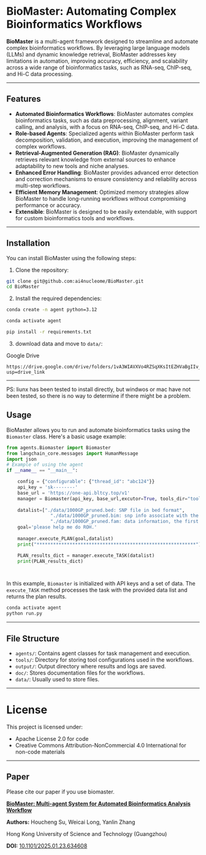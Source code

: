 # BioMaster: Automating Complex Bioinformatics Workflows

**BioMaster** is a multi-agent framework designed to streamline and automate complex bioinformatics workflows. By leveraging large language models (LLMs) and dynamic knowledge retrieval, BioMaster addresses key limitations in automation, improving accuracy, efficiency, and scalability across a wide range of bioinformatics tasks, such as RNA-seq, ChIP-seq, and Hi-C data processing.

---

## Features

- **Automated Bioinformatics Workflows**: BioMaster automates complex bioinformatics tasks, such as data preprocessing, alignment, variant calling, and analysis, with a focus on RNA-seq, ChIP-seq, and Hi-C data.
- **Role-based Agents**: Specialized agents within BioMaster perform task decomposition, validation, and execution, improving the management of complex workflows.
- **Retrieval-Augmented Generation (RAG)**: BioMaster dynamically retrieves relevant knowledge from external sources to enhance adaptability to new tools and niche analyses.
- **Enhanced Error Handling**: BioMaster provides advanced error detection and correction mechanisms to ensure consistency and reliability across multi-step workflows.
- **Efficient Memory Management**: Optimized memory strategies allow BioMaster to handle long-running workflows without compromising performance or accuracy.
- **Extensible**: BioMaster is designed to be easily extendable, with support for custom bioinformatics tools and workflows.

---

## Installation

You can install BioMaster using the following steps:

1. Clone the repository:
```sh
git clone git@github.com:ai4nucleome/BioMaster.git
cd BioMaster
```
2. Install the required dependencies:

```sh
conda create -n agent python=3.12

conda activate agent

pip install -r requirements.txt
```

3. download data and move to `data/`:

Google Drive

```
https://drive.google.com/drive/folders/1vA3WIAVXVo4RZSqXKsItEZHVaBgIIv_E?usp=drive_link
```

---

PS: liunx has been tested to install directly, but windwos or mac have not been tested, so there is no way to determine if there might be a problem.

## Usage

BioMaster allows you to run and automate bioinformatics tasks using the `Biomaster` class. Here's a basic usage example:

```python
from agents.Biomaster import Biomaster
from langchain_core.messages import HumanMessage
import json
# Example of using the agent
if __name__ == "__main__":

    config = {"configurable": {"thread_id": "abc124"}}
    api_key = 'sk--------'
    base_url = 'https://one-api.bltcy.top/v1'
    manager = Biomaster(api_key, base_url,excutor=True, tools_dir="tools",id='002')
  
    datalist=["./data/1000GP_pruned.bed: SNP file in bed format",
                "./data/1000GP_pruned.bim: snp info associate with the bed format",
                "./data/1000GP_pruned.fam: data information, the first col is population, the second is sample ID",]
    goal='please help me do ROH.'
  
    manager.execute_PLAN(goal,datalist)
    print("**********************************************************")

    PLAN_results_dict = manager.execute_TASK(datalist)
    print(PLAN_results_dict)




```

In this example, `Biomaster` is initialized with API keys and a set of data. The `execute_TASK` method processes the task with the provided data list and returns the plan results.

```sh
conda activate agent
python run.py
```

---

## File Structure

- `agents/`: Contains agent classes for task management and execution.
- `tools/`: Directory for storing tool configurations used in the workflows.
- `output/`: Output directory where results and logs are saved.
- `doc/`: Stores documentation files for the workflows.
- `data/`: Usually used to store files.

---

# License

This project is licensed under:

- Apache License 2.0 for code
- Creative Commons Attribution-NonCommercial 4.0 International for non-code materials

---

## Paper
Please cite our paper if you use biomaster.

[**BioMaster: Multi-agent System for Automated Bioinformatics Analysis Workflow**](https://www.biorxiv.org/content/10.1101/2025.01.23.634608v1.abstract)

**Authors:** Houcheng Su, Weicai Long, Yanlin Zhang

Hong Kong University of Science and Technology (Guangzhou)


**DOI:** [10.1101/2025.01.23.634608](https://doi.org/10.1101/2025.01.23.634608)  
